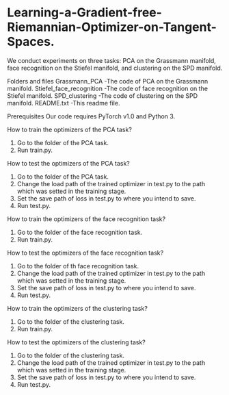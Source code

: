 # Learning-a-Gradient-free-Riemannian-Optimizer-on-Tangent-Spaces.
We conduct experiments on three tasks: PCA on the Grassmann manifold, face recognition on the Stiefel manifold, and clustering on the SPD manifold. 

Folders and files
Grassmann_PCA                   -The code of PCA on the Grassmann manifold.
Stiefel_face_recognition        -The code of face recognition on the Stiefel manifold.
SPD_clustering                  -The code of clustering on the SPD manifold.
README.txt                       -This readme file.


Prerequisites
Our code requires PyTorch v1.0 and Python 3.

How to train the optimizers of the PCA task?
1. Go to the folder of the PCA task.
2. Run train.py.


How to test the optimizers of the PCA task?
1. Go to the folder of the PCA task.
2. Change the load path of the trained optimizer in test.py to the path which was setted in the training stage.
3. Set the save path of loss in test.py to where you intend to save.
4. Run test.py.


How to train the optimizers of the face recognition task?
1. Go to the folder of the face recognition task.
2. Run train.py.

How to test the optimizers of the face recognition task?
1. Go to the folder of th face recognition task.
2. Change the load path of the trained optimizer in test.py to the path which was setted in the training stage.
3. Set the save path of loss in test.py to where you intend to save.
4. Run test.py.


How to train the optimizers of the clustering task?
1. Go to the folder of the clustering task.
2. Run train.py.

How to test the optimizers of the clustering task?
1. Go to the folder of the clustering task.
2. Change the load path of the trained optimizer in test.py to the path which was setted in the training stage.
3. Set the save path of loss in test.py to where you intend to save.
4. Run test.py.


